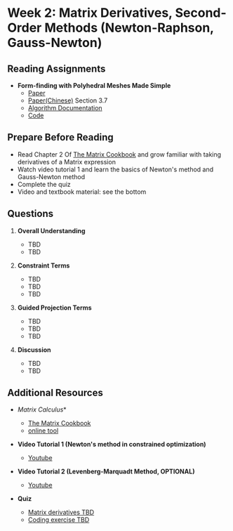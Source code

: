 # Week 2: Matrix Derivatives, Second-Order Methods (Newton-Raphson, Gauss-Newton)

## Reading Assignments

- **Form-finding with Polyhedral Meshes Made Simple**
  - [Paper](https://www.geometrie.tuwien.ac.at/geom/ig/publications/2014/formfinding22014/formfinding22014.pdf) 
  - [Paper(Chinese)](https://www.huiwang.me/assets/pdf/hui-phd-thesis.pdf) Section 3.7
  - [Algorithm Documentation](https://www.huiwang.me/mkdocs-archgeo/optimization/)
  - [Code](https://github.com/WWmore/geometrylab)

## Prepare Before Reading 

- Read Chapter 2 Of [The Matrix Cookbook](https://www.math.uwaterloo.ca/~hwolkowi/matrixcookbook.pdf) and grow familiar with taking derivatives of a Matrix expression
- Watch video tutorial 1 and learn the basics of Newton's method and Gauss-Newton method
- Complete the quiz
- Video and textbook material: see the bottom

## Questions

1. **Overall Understanding**
   - TBD
   - TBD

2. **Constraint Terms**
   - TBD
   - TBD
   - TBD
     
3. **Guided Projection Terms**
   - TBD
   - TBD
   - TBD
  
4. **Discussion**
   - TBD
   - TBD

## Additional Resources

- *Matrix Calculus**
  
  - [The Matrix Cookbook](https://www.math.uwaterloo.ca/~hwolkowi/matrixcookbook.pdf)
  - [online tool](https://www.matrixcalculus.org/)

- **Video Tutorial 1 (Newton's method in constrained optimization)**

  - [Youtube](https://www.youtube.com/watch?v=7Z1p-cj36_U&ab_channel=KevinTracy)
    
- **Video Tutorial 2 (Levenberg-Marquadt Method, OPTIONAL)**
  
  - [Youtube](https://www.youtube.com/watch?v=2ToL9zUR8ZI&ab_channel=EngineeringEducatorAcademy)

- **Quiz** 
  - [Matrix derivatives TBD](https://github.com/ZhenxiangICD/2025-ITECH-Thesis-Intuitive-Optimization)
  - [Coding exercise TBD](https://github.com/ZhenxiangICD/2025-ITECH-Thesis-Intuitive-Optimization)
